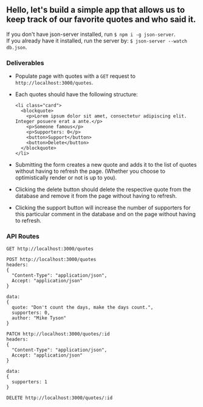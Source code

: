 ## Hello, let's build a simple app that allows us to keep track of our favorite quotes and who said it.  

If you don't have json-server installed, run `$ npm i -g json-server`.  
If you already have it installed, run the server by: `$ json-server --watch db.json`.

### Deliverables
* Populate page with quotes with a `GET` request to `http://localhost:3000/quotes`.

* Each quotes should have the following structure:
  ```
  <li class="card">
    <blockquote>
      <p>Lorem ipsum dolor sit amet, consectetur adipiscing elit. Integer posuere erat a ante.</p>
      <p>Someone famous</p>
      <p>Supporters: 0</p>
      <button>Support</button>
      <button>Delete</button>
    </blockquote>
  </li>
  ```
* Submitting the form creates a new quote and adds it to the list of quotes without having to refresh the page. (Whether you choose to optimistically render or not is up to you).
* Clicking the delete button should delete the respective quote from the database and remove it from the page without having to refresh.
* Clicking the support button will increase the number of supporters for this particular comment in the database and on the page without having to refresh.

### API Routes

```
GET http://localhost:3000/quotes
```

```
POST http://localhost:3000/quotes
headers:
{
  "Content-Type": "application/json",
  Accept: "application/json"
}

data:
{
  quote: "Don't count the days, make the days count.",
  supporters: 0,
  author: "Mike Tyson"
}
```

```
PATCH http://localhost:3000/quotes/:id
headers:
{
  "Content-Type": "application/json",
  Accept: "application/json"
}

data:
{
  supporters: 1
}
```

```
DELETE http://localhost:3000/quotes/:id
```
